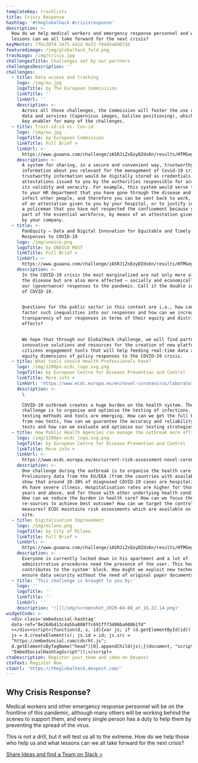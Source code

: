 ```yaml
---
templateKey: tracklists
title: Crisis Response
hashtag: '#theglobalhack #crisisresponse'
description: >-
  How do we help medical workers and emergency response personnel and what
  lessons can we all take forward for the next crisis?
keyMentor: 7fbc20f4-3475-442d-9e33-f0e95a69033d
featuredimage: /img/globalhack_feld.png
trackLogo: /img/crisis.jpg
challengesTitle: Challenges set by our partners
challengesDescription: ''
challenges:
  - title: Data access and tracking
    logo: /img/eu.jpg
    logoTitle: by The European Commisision
    linkTitle: ''
    linkUrl: ''
    description: >-
      Across all those challenges, the Commission will foster the use of space
      data and services (Copernicus images, Galileo positioning), which can be a
      key enabler for many of the challenges.
  - title: Trust-id-id vs. Cov-id
    logo: /img/eu.jpg
    logoTitle: by European Commission
    linkTitle: Full Brief >
    linkUrl: >-
      https://www.guaana.com/challenge/zASRJiZsEoyDZds6n/results/HTMGegZ9yjxiHaJoi/n6rEatJDiERYzPzku/main
    description: >-
      A system for sharing, in a secure and convenient way, trustworthy
      information about you relevant for the management of Covid-19 crisis. This
      trustworthy information would be digitally stored as credentials /
      attestations issued to you by the authorities responsible for accrediting
      its validity and veracity. For example, this system would serve to prove
      to your HR department that you have gone through the disease and cannot
      infect other people, and therefore you can be sent back to work, by means
      of an attestation given to you by your hospital, or to justify in front of
      a policeman that you have not respected the confinement because you are
      part of the essential workforce, by means of an attestation given to you
      by your company.
  - title: >-
      PanEquity – Data and Digital Innovation for Equitable and Timely Policy
      Responses to COVID-19
    logo: /img/unesco.png
    logoTitle: by UNESCO MOST
    linkTitle: Full Brief >
    linkUrl: >-
      https://www.guaana.com/challenge/zASRJiZsEoyDZds6n/results/HTMGegZ9yjxiHaJoi/XjvfnBemSfszpkde6/main
    description: >-
      In the COVID-19 crisis the most marginalized are not only more affected by
      the disease but are also more affected – socially and economically - by
      our (governance) responses to the pandemic. Call it the double injustice
      of COVID-19. 


      Questions for the public sector in this context are i.a., how can we
      factor such inequalities into our responses and how can we increase the
      transparency of our responses in terms of their equity and distributional
      effects?


      We hope that through our GlobalHack challenge, we will find partners,
      innovative solutions and resources for the creation of new platforms and
      citizens engagement tools that will help feeding real-time data about
      equity dimensions of policy responses to the COVID-19 crisis.
  - title: What tools should Health Professionals have?
    logo: /img/1200px-ecdc_logo.svg.png
    logoTitle: by European Centre for Disease Prevention and Control
    linkTitle: More info >
    linkUrl: 'https://www.ecdc.europa.eu/en/novel-coronavirus/laboratory-support'
    description: >-
      \

      COVID-19 outbreak creates a huge burden on the health system. The
      challenge is to organise and optimise the testing of infections. New
      testing methods and tools are emerging. How can we get the full benefits
      from new tests, how can we guarantee the accuracy and reliability of the
      tests and how can we evaluate and optimise our testing strategies?
  - title: How Public Health Agencies can manage the outbreak more efficiently?
    logo: /img/1200px-ecdc_logo.svg.png
    logoTitle: by European Centre for Disease Prevention and Control
    linkTitle: More info >
    linkUrl: >-
      https://www.ecdc.europa.eu/en/current-risk-assessment-novel-coronavirus-situation
    description: >-
      One challenge during the outbreak is to organise the health care.
      Preliminary data from the EU/EEA (from the countries with available data)
      show that around 20-30% of diagnosed COVID-19 cases are hospitalised and
      4% have severe illness. Hospitalisation rates are higher for those aged 60
      years and above, and for those with other underlying health conditions.
      How can we reduce the burden in health care? How can we focus the
      re-sources to achieve best outcome? How can we target the control
      measures? ECDC maintains risk assessments which are available on the web
      site.
  - title: Digitalisation Improvement
    logo: /img/milano.png
    logoTitle: by City of Milano
    linkTitle: Full Brief >
    linkUrl: >-
      https://www.guaana.com/challenge/zASRJiZsEoyDZds6n/results/HTMGegZ9yjxiHaJoi/vQEh5mxEddhuX8xLH/main
    description: >-
      Everyone is currently locked down in his apartment and a lot of
      administrative procedures need the presence of the user. This heavily
      contributes to the system' block. How might we exploit new technologies to
      ensure data security without the need of original paper documents?
  - title: 'This challenge is brought to you by:'
    logo: ''
    logoTitle: ''
    linkTitle: ''
    linkUrl: ''
    description: '![](/img/screenshot_2020-04-08_at_16.22.14.png)'
widgetCode: >-
  <div class='embedsocial-hashtag'
  data-ref="0e264b413c4a5ba808ffc691ff73d06ba60861fd"
  ></div><script>(function(d, s, id){var js; if (d.getElementById(id)) {return;}
  js = d.createElement(s); js.id = id; js.src =
  "https://embedsocial.com/cdn/ht.js";
  d.getElementsByTagName("head")[0].appendChild(js);}(document, "script",
  "EmbedSocialHashtagScript"));</script>
ctaDescription: Register your team and idea on Devpost
ctaText: Register Now
ctaUrl: 'https://theglobalhack.devpost.com/'
---
```


## Why Crisis Response?

Medical workers and other emergency response personnel will be on the frontline of this pandemic, although many others will be working behind the scenes to support them, and every single person has a duty to help them by preventing the spread of the virus.

This is not a drill, but it will test us all to the extreme. How do we help those who help us and what lessons can we all take forward for the next crisis?

[Share Ideas and find a Team on Slack >](http://theglobalhack.com/slack)
